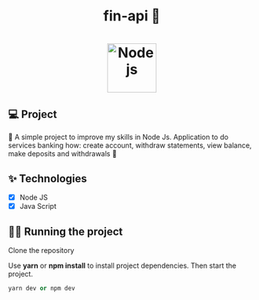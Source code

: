 <h1 align="center">
   fin-api 👋
</h1>

<h1 align="center">
 <img alt="Node js" height="100" title="" src="https://walde.co/wp-content/uploads/2016/09/nodejs_logo.png" />
</h1>

## 💻 Project

🚧 A simple project to improve my skills in Node Js. Application to do services banking how: create account, withdraw statements, view balance, make deposits and withdrawals 🚀

## ✨ Technologies

- [x] Node JS
- [x] Java Script

## 🏃‍♂️ Running the project

Clone the repository

Use **yarn** or **npm install** to install project dependencies.
Then start the project.

```cl
yarn dev or npm dev
```
